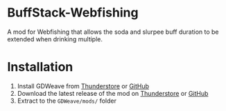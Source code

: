 # BuffStack-Webfishing

A mod for Webfishing that allows the soda and slurpee buff duration to be extended when drinking multiple.

# Installation

1. Install GDWeave from [Thunderstore](https://thunderstore.io/c/webfishing/p/NotNet/GDWeave/) or [GitHub](https://github.com/NotNite/GDWeave/)
2. Download the latest release of the mod on [Thunderstore](https://thunderstore.io/c/webfishing/p/Jrpl/BuffStack/) or [GitHub](https://github.com/Jrpl/BuffStack-Webfishing/releases/download/1.1/BuffStack.zip)
3. Extract to the `GDWeave/mods/` folder

